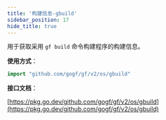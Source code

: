 ```yaml
---
title: '构建信息-gbuild'
sidebar_position: 17
hide_title: true
---
```


用于获取采用 `gf build` 命令构建程序的构建信息。

**使用方式**：

```go
import "github.com/gogf/gf/v2/os/gbuild"
```

**接口文档**：

[https://pkg.go.dev/github.com/gogf/gf/v2/os/gbuild](https://pkg.go.dev/github.com/gogf/gf/v2/os/gbuild)
